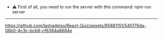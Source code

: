 

- ⚠ First of all, you need to run the server with this command: npm run server

-----------------------------


https://github.com/lashadeiso/React-Quiz/assets/85881151/545179da-06b0-4c3c-bcb8-cf6384a8684e

